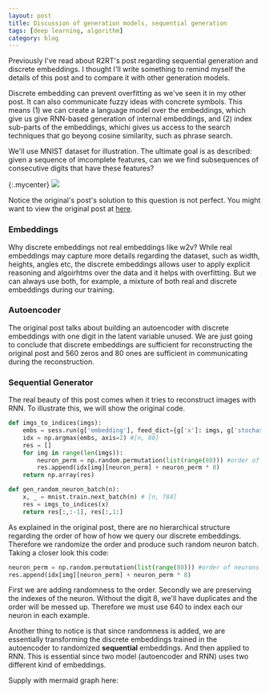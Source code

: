```yaml
---
layout: post
title: Discussion of generation models, sequential generation
tags: [deep learning, algorithm]
category: blog
---
```


Previously I've read about R2RT's post regarding sequential generation and discrete embeddings. I thought I'll write something to remind myself the details of this post and to compare it with other generation models.

Discrete embedding can prevent overfitting as we've seen it in my other post. It can also communicate fuzzy ideas with concrete symbols. This means (1) we can create a language model over the embeddings, which give us give RNN-based generation of internal embeddings, and (2) index sub-parts of the embeddings, whichi gives us access to the search techniques that go beyong cosine similarity, such as phrase search.

We'll use MNIST dataset for illustration. The ultimate goal is as described: given a sequence of imcomplete features, can we we find subsequences of consecutive digits that have these features?

{:.mycenter}
![](http://om1hdizoc.bkt.clouddn.com/18-6-22/1743208.jpg)

Notice the original's post's solution to this question is not perfect. You might want to view the original post at [here](https://r2rt.com/deconstruction-with-discrete-embeddings.html).

### Embeddings
Why discrete embeddings not real embeddings like w2v? While real embeddings may capture more details regarding the dataset, such as width, heights, angles etc, the discrete embeddings allows user to apply explicit reasoning and algoirhtms over the data and it helps with overfitting. But we can always use both, for example, a mixture of both real and discrete embeddings during our training.

### Autoencoder
The original post talks about building an autoencoder with discrete embeddings with one digit in the latent variable unused. We are just going to conclude that discrete embeddings are sufficient for reconstructing the original post and 560 zeros and 80 ones are sufficient in communicating during the reconstruction.

### Sequential Generator
The real beauty of this post comes when it tries to reconstruct images with RNN. To illustrate this, we will show the original code.

```python
def imgs_to_indices(imgs):
    embs = sess.run(g['embedding'], feed_dict={g['x']: imgs, g['stochastic']: False}) #[n, 80, 8]
    idx = np.argmax(embs, axis=2) #[n, 80]
    res = []
    for img in range(len(imgs)):
        neuron_perm = np.random.permutation(list(range(80))) #order of neurons we will present
        res.append(idx[img][neuron_perm] + neuron_perm * 8)
    return np.array(res)

def gen_random_neuron_batch(n):
    x, _ = mnist.train.next_batch(n) # [n, 784]
    res = imgs_to_indices(x)
    return res[:,:-1], res[:,1:]
```
As explained in the original post, there are no hierarchical structure regarding the order of how of how we query our discrete embeddings. Therefore we randomize the order and produce such random neuron batch. Taking a closer look this code:

```python
neuron_perm = np.random.permutation(list(range(80))) #order of neurons we will present
res.append(idx[img][neuron_perm] + neuron_perm * 8)
```

First we are adding randomness to the order. Secondly we are preserving the indexes of the neuron. Without the digit 8, we'll have duplicates and the order will be messed up. Therefore we must use 640 to index each our neuron in each example.

Another thing to notice is that since randomness is added, we are essentially transforming the discrete embeddings trained in the autoencoder to randomized **sequential** embeddings. And then applied to RNN. This is essential since two model (autoencoder and RNN) uses two different kind of embeddings.

Supply with mermaid graph here:

<style>
.mycenter {
    text-align:center;
}
</style>